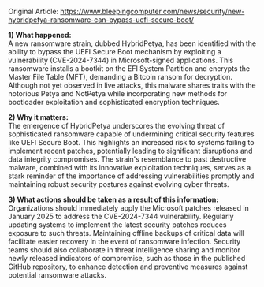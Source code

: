 Original Article: https://www.bleepingcomputer.com/news/security/new-hybridpetya-ransomware-can-bypass-uefi-secure-boot/

**1) What happened:**  
A new ransomware strain, dubbed HybridPetya, has been identified with the ability to bypass the UEFI Secure Boot mechanism by exploiting a vulnerability (CVE-2024-7344) in Microsoft-signed applications. This ransomware installs a bootkit on the EFI System Partition and encrypts the Master File Table (MFT), demanding a Bitcoin ransom for decryption. Although not yet observed in live attacks, this malware shares traits with the notorious Petya and NotPetya while incorporating new methods for bootloader exploitation and sophisticated encryption techniques.

**2) Why it matters:**  
The emergence of HybridPetya underscores the evolving threat of sophisticated ransomware capable of undermining critical security features like UEFI Secure Boot. This highlights an increased risk to systems failing to implement recent patches, potentially leading to significant disruptions and data integrity compromises. The strain's resemblance to past destructive malware, combined with its innovative exploitation techniques, serves as a stark reminder of the importance of addressing vulnerabilities promptly and maintaining robust security postures against evolving cyber threats.

**3) What actions should be taken as a result of this information:**  
Organizations should immediately apply the Microsoft patches released in January 2025 to address the CVE-2024-7344 vulnerability. Regularly updating systems to implement the latest security patches reduces exposure to such threats. Maintaining offline backups of critical data will facilitate easier recovery in the event of ransomware infection. Security teams should also collaborate in threat intelligence sharing and monitor newly released indicators of compromise, such as those in the published GitHub repository, to enhance detection and preventive measures against potential ransomware attacks.